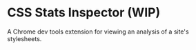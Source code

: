 # CSS Stats Inspector (WIP)

A Chrome dev tools extension for viewing an analysis of a site's stylesheets.
